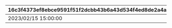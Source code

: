 |16c3f4373ef8ebce9591f51f2dcbb43b6a43d534f4ed8de2a4a619bded4d7f16|3d91bac50081094cdf8899edded56cb1497c4cf0cd8cfb90c524ebfffd2423ff|5637cca26005177b0a248d4b519344f03041971ca4756b731729f13130df1610|decf476360cc8363e7224313c478f424ddd10330dd8a8eb21c561ba802356597|15b2fbe6e981d94bfbbc072dfb1b743502b8b35bbd065b0b570ad867d63e66fe|c6db59740ead603bd545b969219f861ab13efbb4b395592bdd96fe5c981a601a|32350fd7cc06b29ca889e7433668c213e13445026dd347473da34441a71d1d1c|9423642c8f324e01b7e370cc5bc1305442f65b03da624f494507248bb67898cd|
| --- | --- | --- | --- | --- | --- | --- | --- |
|2023/02/15 15:00:00|50|common_btn_2_16_skip|balloon_story_2nd_16_skip|2116099|1|2001000|common_label_release_2_16_skip|